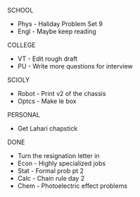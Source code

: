 SCHOOL
- Phys - Haliday Problem Set 9
- Engl - Maybe keep reading

COLLEGE
- VT - Edit rough draft
- PU - Write more questions for interview

SCIOLY
- Robot - Print v2 of the chassis
- Optcs - Make le box

PERSONAL
- Get Lahari chapstick

DONE
- Turn the resignation letter in
- Econ - Highly specialized jobs
- Stat - Formal prob pt 2
- Calc - Chain rule day 2
- Chem - Photoelectric effect problems


